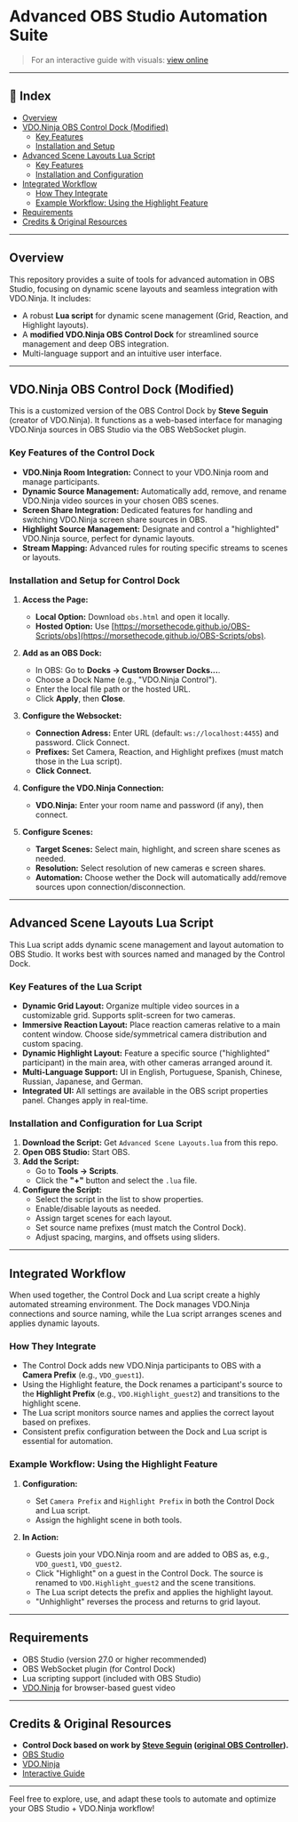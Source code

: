 # Advanced OBS Studio Automation Suite

> For an interactive guide with visuals: [view online](https://morsethecode.github.io/OBS-Scripts/guide.html)

---

## 📖 Index

- [Overview](#overview)
- [VDO.Ninja OBS Control Dock (Modified)](#vdoninja-obs-control-dock-modified)
  - [Key Features](#key-features-of-the-control-dock)
  - [Installation and Setup](#installation-and-setup-for-control-dock)
- [Advanced Scene Layouts Lua Script](#advanced-scene-layouts-lua-script)
  - [Key Features](#key-features-of-the-lua-script)
  - [Installation and Configuration](#installation-and-configuration-for-lua-script)
- [Integrated Workflow](#integrated-workflow)
  - [How They Integrate](#how-they-integrate)
  - [Example Workflow: Using the Highlight Feature](#example-workflow-using-the-highlight-feature)
- [Requirements](#requirements)
- [Credits & Original Resources](#credits--original-resources)

---

## Overview

This repository provides a suite of tools for advanced automation in OBS Studio, focusing on dynamic scene layouts and seamless integration with VDO.Ninja. It includes:

- A robust **Lua script** for dynamic scene management (Grid, Reaction, and Highlight layouts).
- A **modified VDO.Ninja OBS Control Dock** for streamlined source management and deep OBS integration.
- Multi-language support and an intuitive user interface.

---

## VDO.Ninja OBS Control Dock (Modified)

This is a customized version of the OBS Control Dock by **Steve Seguin** (creator of VDO.Ninja). It functions as a web-based interface for managing VDO.Ninja sources in OBS Studio via the OBS WebSocket plugin.

### Key Features of the Control Dock

- **VDO.Ninja Room Integration:** Connect to your VDO.Ninja room and manage participants.
- **Dynamic Source Management:** Automatically add, remove, and rename VDO.Ninja video sources in your chosen OBS scenes.
- **Screen Share Integration:** Dedicated features for handling and switching VDO.Ninja screen share sources in OBS.
- **Highlight Source Management:** Designate and control a "highlighted" VDO.Ninja source, perfect for dynamic layouts.
- **Stream Mapping:** Advanced rules for routing specific streams to scenes or layouts.

### Installation and Setup for Control Dock

1. **Access the Page:**
   - **Local Option:** Download `obs.html` and open it locally.
   - **Hosted Option:** Use [https://morsethecode.github.io/OBS-Scripts/obs](https://morsethecode.github.io/OBS-Scripts/obs).

2. **Add as an OBS Dock:**
   - In OBS: Go to **Docks → Custom Browser Docks...**.
   - Choose a Dock Name (e.g., "VDO.Ninja Control").
   - Enter the local file path or the hosted URL.
   - Click **Apply**, then **Close**.

3. **Configure the Websocket:**
   - **Connection Adress:** Enter URL (default: `ws://localhost:4455`) and password. Click Connect.
   - **Prefixes:** Set Camera, Reaction, and Highlight prefixes (must match those in the Lua script).
   - **Click Connect.**
4. **Configure the VDO.Ninja Connection:**
   - **VDO.Ninja:** Enter your room name and password (if any), then connect.

5. **Configure Scenes:**
   - **Target Scenes:** Select main, highlight, and screen share scenes as needed.
   - **Resolution:** Select resolution of new cameras e screen shares.
   - **Automation:** Choose wether the Dock will automatically add/remove sources upon connection/disconnection.

---

## Advanced Scene Layouts Lua Script

This Lua script adds dynamic scene management and layout automation to OBS Studio. It works best with sources named and managed by the Control Dock.

### Key Features of the Lua Script

- **Dynamic Grid Layout:** Organize multiple video sources in a customizable grid. Supports split-screen for two cameras.
- **Immersive Reaction Layout:** Place reaction cameras relative to a main content window. Choose side/symmetrical camera distribution and custom spacing.
- **Dynamic Highlight Layout:** Feature a specific source ("highlighted" participant) in the main area, with other cameras arranged around it.
- **Multi-Language Support:** UI in English, Portuguese, Spanish, Chinese, Russian, Japanese, and German.
- **Integrated UI:** All settings are available in the OBS script properties panel. Changes apply in real-time.

### Installation and Configuration for Lua Script

1. **Download the Script:** Get `Advanced Scene Layouts.lua` from this repo.
2. **Open OBS Studio:** Start OBS.
3. **Add the Script:**
   - Go to **Tools → Scripts**.
   - Click the **"+"** button and select the `.lua` file.
4. **Configure the Script:**
   - Select the script in the list to show properties.
   - Enable/disable layouts as needed.
   - Assign target scenes for each layout.
   - Set source name prefixes (must match the Control Dock).
   - Adjust spacing, margins, and offsets using sliders.

---

## Integrated Workflow

When used together, the Control Dock and Lua script create a highly automated streaming environment. The Dock manages VDO.Ninja connections and source naming, while the Lua script arranges scenes and applies dynamic layouts.

### How They Integrate

- The Control Dock adds new VDO.Ninja participants to OBS with a **Camera Prefix** (e.g., `VDO_guest1`).
- Using the Highlight feature, the Dock renames a participant's source to the **Highlight Prefix** (e.g., `VDO.Highlight_guest2`) and transitions to the highlight scene.
- The Lua script monitors source names and applies the correct layout based on prefixes.
- Consistent prefix configuration between the Dock and Lua script is essential for automation.

### Example Workflow: Using the Highlight Feature

1. **Configuration:**
   - Set `Camera Prefix` and `Highlight Prefix` in both the Control Dock and Lua script.
   - Assign the highlight scene in both tools.

2. **In Action:**
   - Guests join your VDO.Ninja room and are added to OBS as, e.g., `VDO_guest1`, `VDO_guest2`.
   - Click "Highlight" on a guest in the Control Dock. The source is renamed to `VDO.Highlight_guest2` and the scene transitions.
   - The Lua script detects the prefix and applies the highlight layout.
   - "Unhighlight" reverses the process and returns to grid layout.

---

## Requirements

- OBS Studio (version 27.0 or higher recommended)
- OBS WebSocket plugin (for Control Dock)
- Lua scripting support (included with OBS Studio)
- [VDO.Ninja](https://vdo.ninja/) for browser-based guest video

---

## Credits & Original Resources

- **Control Dock based on work by [Steve Seguin](https://github.com/steveseguin) ([original OBS Controller](https://vdo.ninja/obs)).**
- [OBS Studio](https://obsproject.com/)
- [VDO.Ninja](https://vdo.ninja/)
- [Interactive Guide](https://morsethecode.github.io/OBS-Scripts/guide.html)

---

Feel free to explore, use, and adapt these tools to automate and optimize your OBS Studio + VDO.Ninja workflow!
